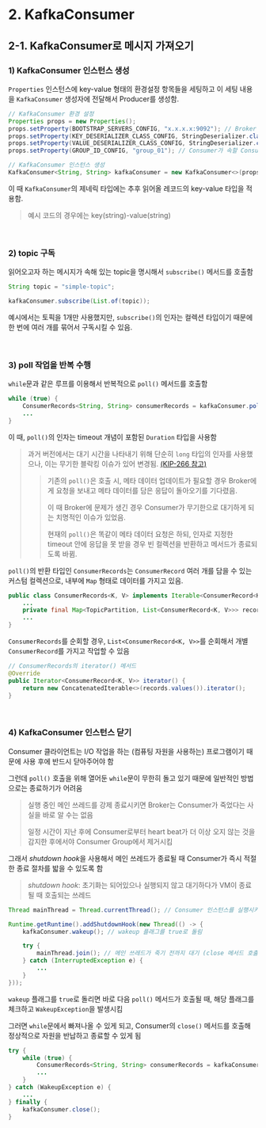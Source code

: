 # 2. KafkaConsumer

## 2-1. KafkaConsumer로 메시지 가져오기

### 1) KafkaConsumer 인스턴스 생성

`Properties` 인스턴스에 key-value 형태의 환경설정 항목들을 세팅하고 이 세팅 내용을 `KafkaConsumer` 생성자에 전달해서 Producer를 생성함.

```java
// KafkaConsumer 환경 설정
Properties props = new Properties();
props.setProperty(BOOTSTRAP_SERVERS_CONFIG, "x.x.x.x:9092"); // Broker 주소
props.setProperty(KEY_DESERIALIZER_CLASS_CONFIG, StringDeserializer.class.getName()); // 레코드 key 역직렬화에 사용할 Serializer 클래스
props.setProperty(VALUE_DESERIALIZER_CLASS_CONFIG, StringDeserializer.class.getName()); // 레코드 value 역직렬화에 사용할 Serializer 클래스
props.setProperty(GROUP_ID_CONFIG, "group_01"); // Consumer가 속할 Consumer Group의 이름고

// KafkaConsumer 인스턴스 생성
KafkaConsumer<String, String> kafkaConsumer = new KafkaConsumer<>(props);
```

이 때 `KafkaConsumer`의 제네릭 타입에는 추후 읽어올 레코드의 key-value 타입을 적용함.
> 예시 코드의 경우에는 key(string)-value(string)

&nbsp;

### 2) topic 구독

읽어오고자 하는 메시지가 속해 있는 topic을 명시해서 `subscribe()` 메서드를 호출함

```java
String topic = "simple-topic";

kafkaConsumer.subscribe(List.of(topic));
```

예시에서는 토픽을 1개만 사용했지만, `subscribe()`의 인자는 컬렉션 타입이기 때문에 한 번에 여러 개를 묶어서 구독시킬 수 있음.

&nbsp;

### 3) poll 작업을 반복 수행

`while`문과 같은 루프를 이용해서 반복적으로 `poll()` 메서드를 호출함

```java
while (true) {
    ConsumerRecords<String, String> consumerRecords = kafkaConsumer.poll(ofMillis(1000)); // 최대 1000ms 대기 후에도 가져올 메시지가 없으면 빈 컬렉션 반환
    ...
}
```

이 때, `poll()`의 인자는 timeout 개념이 포함된 `Duration` 타입을 사용함

> 과거 버전에서는 대기 시간을 나타내기 위해 단순히 `long` 타입의 인자를 사용했으나, 이는 무기한 블락킹 이슈가 있어 변경됨. [(KIP-266 참고)](https://cwiki.apache.org/confluence/display/KAFKA/KIP-266%3A+Fix+consumer+indefinite+blocking+behavior#2)
> 
> > 기존의 `poll()`은 호출 시, 메타 데이터 업데이트가 필요할 경우 Broker에게 요청을 보내고 메타 데이터를 담은 응답이 돌아오기를 기다렸음.
> >
> >이 때 Broker에 문제가 생긴 경우 Consumer가 무기한으로 대기하게 되는 치명적인 이슈가 있었음.
> >
> > 현재의 `poll()`은 똑같이 메타 데이터 요청은 하되, 인자로 지정한 timeout 안에 응답을 못 받을 경우 빈 컬렉션을 반환하고 메서드가 종료되도록 바뀜.

`poll()`의 반환 타입인 `ConsumerRecords`는 `ConsumerRecord` 여러 개를 담을 수 있는 커스텀 컬렉션으로, 내부에 `Map` 형태로 데이터를 가지고 있음. 

```java
public class ConsumerRecords<K, V> implements Iterable<ConsumerRecord<K, V>> {
    ...
    private final Map<TopicPartition, List<ConsumerRecord<K, V>>> records;
    ...
}
```

`ConsumerRecords`를 순회할 경우, `List<ConsumerRecord<K, V>>`를 순회해서 개별 `ConsumerRecord`를 가지고 작업할 수 있음
 
```java
// ConsumerRecords의 iterator() 메서드
@Override
public Iterator<ConsumerRecord<K, V>> iterator() {
    return new ConcatenatedIterable<>(records.values()).iterator();
}
```

&nbsp;

### 4) KafkaConsumer 인스턴스 닫기

Consumer 클라이언트는 I/O 작업을 하는 (컴퓨팅 자원을 사용하는) 프로그램이기 때문에 사용 후에 반드시 닫아주어야 함

그런데 `poll()` 호출을 위해 열어둔 `while`문이 무한히 돌고 있기 때문에 일반적인 방법으로는 종료하기가 어려움

> 실행 중인 메인 쓰레드를 강제 종료시키면 Broker는 Consumer가 죽었다는 사실을 바로 알 수는 없음
> 
> 일정 시간이 지난 후에 Consumer로부터 heart beat가 더 이상 오지 않는 것을 감지한 후에서야 Consumer Group에서 제거시킴

그래서 *shutdown hook*을 사용해서 메인 쓰레드가 종료될 때 Consumer가 즉시 적절한 종료 절차를 밟을 수 있도록 함

> *shutdown hook*: 초기화는 되어있으나 실행되지 않고 대기하다가 VM이 종료될 때 호출되는 쓰레드

```java
Thread mainThread = Thread.currentThread(); // Consumer 인스턴스를 실행시키고 있는 메인 쓰레드

Runtime.getRuntime().addShutdownHook(new Thread(() -> {
    kafkaConsumer.wakeup(); // wakeup 플래그를 true로 돌림

    try {
        mainThread.join(); // 메인 쓰레드가 죽기 전까지 대기 (close 메서드 호출을 위해)
    } catch (InterruptedException e) {
        ...
    }
}));
```

`wakeup` 플래그를 `true`로 돌리면 바로 다음 `poll()` 메서드가 호출될 때, 해당 플래그를 체크하고 `WakeupException`을 발생시킴

그러면 `while`문에서 빠져나올 수 있게 되고, Consumer의 `close()` 메서드를 호출해 정상적으로 자원을 반납하고 종료할 수 있게 됨

```java
try {
    while (true) {
        ConsumerRecords<String, String> consumerRecords = kafkaConsumer.poll(ofMillis(1000));
        ...
    }
} catch (WakeupException e) {
    ...
} finally {
    kafkaConsumer.close();
}
```